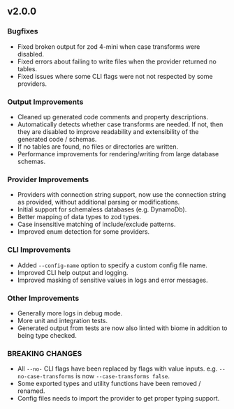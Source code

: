 ## v2.0.0

### Bugfixes

- Fixed broken output for zod 4-mini when case transforms were disabled.
- Fixed errors about failing to write files when the provider returned no tables.
- Fixed issues where some CLI flags were not not respected by some providers.

### Output Improvements

- Cleaned up generated code comments and property descriptions.
- Automatically detects whether case transforms are needed. If not, then they are disabled to improve readability and extensibility of the generated code / schemas.
- If no tables are found, no files or directories are written.
- Performance improvements for rendering/writing from large database schemas.

### Provider Improvements

- Providers with connection string support, now use the connection string as provided, without additional parsing or modifications.
- Initial support for schemaless databases (e.g. DynamoDb).
- Better mapping of data types to zod types.
- Case insensitive matching of include/exclude patterns.
- Improved enum detection for some providers.

### CLI Improvements

- Added `--config-name` option to specify a custom config file name.
- Improved CLI help output and logging.
- Improved masking of sensitive values in logs and error messages.

### Other Improvements

- Generally more logs in debug mode.
- More unit and integration tests.
- Generated output from tests are now also linted with biome in addition to being type checked.

### BREAKING CHANGES

- All `--no-` CLI flags have been replaced by flags with value inputs. e.g. `--no-case-transforms` is now `--case-transforms false`.
- Some exported types and utility functions have been removed / renamed.
- Config files needs to import the provider to get proper typing support.
